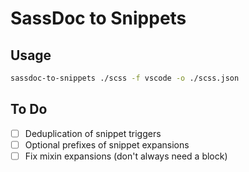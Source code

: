 # SassDoc to Snippets

## Usage

```sh
sassdoc-to-snippets ./scss -f vscode -o ./scss.json
```

## To Do

- [ ] Deduplication of snippet triggers
- [ ] Optional prefixes of snippet expansions
- [ ] Fix mixin expansions (don't always need a block)
